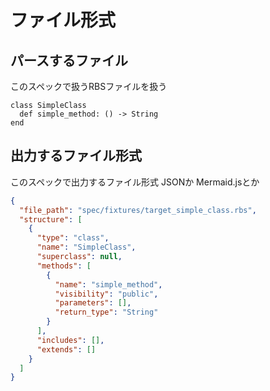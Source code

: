 # ファイル形式

## パースするファイル
このスペックで扱うRBSファイルを扱う

```rbs
class SimpleClass
  def simple_method: () -> String
end
```

## 出力するファイル形式
このスペックで出力するファイル形式 
JSONか Mermaid.jsとか

``` json
{
  "file_path": "spec/fixtures/target_simple_class.rbs",
  "structure": [
    {
      "type": "class",
      "name": "SimpleClass",
      "superclass": null,
      "methods": [
        {
          "name": "simple_method",
          "visibility": "public",
          "parameters": [],
          "return_type": "String"
        }
      ],
      "includes": [],
      "extends": []
    }
  ]
}
```